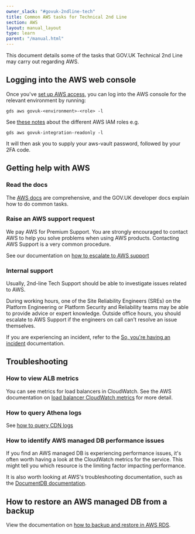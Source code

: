 ```yaml
---
owner_slack: "#govuk-2ndline-tech"
title: Common AWS tasks for Technical 2nd Line
section: AWS
layout: manual_layout
type: learn
parent: "/manual.html"
---
```


This document details some of the tasks that GOV.UK Technical 2nd Line may
carry out regarding AWS.

## Logging into the AWS web console

Once you've [set up AWS access](/manual/get-started.html#9-access-aws-for-the-first-time), you can log into the AWS console for the relevant environment by running:

```
gds aws govuk-<environment>-<role> -l
```

See [these notes](https://github.com/trade-tariff/govuk-aws-data/blob/main/data/infra-security/integration/common.tfvars#L1-L13) about the different AWS IAM roles e.g.

```
gds aws govuk-integration-readonly -l
```

It will then ask you to supply your aws-vault password, followed by your 2FA code.

## Getting help with AWS

### Read the docs

The [AWS docs](https://docs.aws.amazon.com/) are comprehensive, and the
GOV.UK developer docs explain how to do common tasks.

### Raise an AWS support request

We pay AWS for Premium Support. You are strongly encouraged to contact AWS to
help you solve problems when using AWS products. Contacting AWS Support is a
very common procedure.

See our documentation on [how to escalate to AWS
support](/manual/how-to-escalate-to-AWS-support.html)

### Internal support

Usually, 2nd-line Tech Support should be able to investigate issues related to AWS.

During working hours, one of the Site Reliability Engineers (SREs) on the
Platform Engineering or Platform Security and Reliability teams may be able to
provide advice or expert knowledge. Outside office hours, you should escalate
to AWS Support if the engineers on call can't resolve an issue themselves.

If you are experiencing an incident, refer to the [So, you're having an
incident](/manual/incident-what-to-do.html) documentation.

## Troubleshooting

### How to view ALB metrics

You can see metrics for load balancers in CloudWatch. See the AWS documentation
on [load balancer CloudWatch metrics] for more detail.

[load balancer CloudWatch metrics]: https://docs.aws.amazon.com/elasticloadbalancing/latest/application/load-balancer-cloudwatch-metrics.html

### How to query Athena logs

See [how to query CDN logs](/manual/query-cdn-logs.html)

### How to identify AWS managed DB performance issues

If you find an AWS managed DB is experiencing performance issues, it's often
worth having a look at the CloudWatch metrics for the service. This might tell
you which resource is the limiting factor impacting performance.

It is also worth looking at AWS's troubleshooting documentation, such as
the [DocumentDB documentation].

[DocumentDB documentation]: https://docs.aws.amazon.com/documentdb/latest/developerguide/user_diagnostics.html

## How to restore an AWS managed DB from a backup

View the documentation on [how to backup and restore in AWS RDS].

[how to backup and restore in AWS RDS]: /manual/how-to-backup-and-restore-in-aws-rds.html
